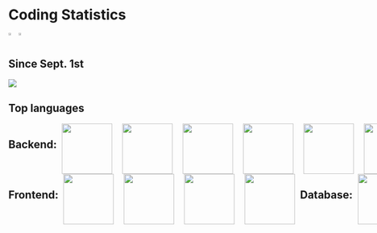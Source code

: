 <h1>Coding Statistics</h1>
    <div style="display:flex;flex-direction:row;">
        <div>
            <a href="https://wakatime.com"><img src="https://wakatime.com/share/@canyonfsmith/49d1f8e9-ae3c-4947-8635-ab9dafaaca7e.png" style="width:49%;" /></a>
        </div>
        <div>
            <a href="https://wakatime.com"><img src="https://wakatime.com/share/@canyonfsmith/4f9fd1d4-18bd-4368-bbfb-b77776ce1107.png" style="width:49%;" /></a>
        </div>
    </div>
    <h2>Since Sept. 1st</h2>
    <a href="https://wakatime.com/@846109a2-0706-4c97-a610-1e90872121d0"><img src="https://wakatime.com/badge/user/846109a2-0706-4c97-a610-1e90872121d0.svg"></a>
    <h2>Top languages</h2>
<link rel="stylesheet" href="https://cdn.jsdelivr.net/gh/devicons/devicon@v2.15.1/devicon.min.css" />
<div style="display: flex; justify-content: space-around;">
  <h2> Backend:</h2>
  <img src="https://cdn.jsdelivr.net/gh/devicons/devicon/icons/python/python-original.svg" height="100" style="margin: 0 10px;" />
  <img src="https://cdn.jsdelivr.net/gh/devicons/devicon/icons/numpy/numpy-original.svg" height="100" style="margin: 0 10px;" />
  <img src="https://cdn.jsdelivr.net/gh/devicons/devicon/icons/tensorflow/tensorflow-line.svg" height="100" style="margin: 0 10px;" />
  <img src="https://cdn.jsdelivr.net/gh/devicons/devicon/icons/amazonwebservices/amazonwebservices-plain-wordmark.svg" height="100" style="margin: 0 10px;" />
  <img src="https://cdn.jsdelivr.net/gh/devicons/devicon/icons/docker/docker-original-wordmark.svg" height="100" style="margin: 0 10px;" />
  <img src="https://cdn.jsdelivr.net/gh/devicons/devicon/icons/git/git-original-wordmark.svg" height="100" style="margin: 0 10px;" />
  <img src="https://cdn.jsdelivr.net/gh/devicons/devicon/icons/github/github-original-wordmark.svg" height="100" style="margin: 0 10px;" />
    </div>
<div style="display: flex; justify-content: space-between;">
    <h2> Frontend:</h2>
<div style="display: flex; justify-content: space-around;">
  <img src="https://cdn.jsdelivr.net/gh/devicons/devicon/icons/vuejs/vuejs-plain-wordmark.svg" height="100" style="margin: 0 10px;" />
  <img src="https://cdn.jsdelivr.net/gh/devicons/devicon/icons/react/react-original.svg" height="100" style="margin: 0 10px;" />
  <img src="https://cdn.jsdelivr.net/gh/devicons/devicon/icons/javascript/javascript-original.svg" height="100" style="margin: 0 10px;" />
  <img src="https://cdn.jsdelivr.net/gh/devicons/devicon/icons/figma/figma-plain.svg" height="100" style="margin: 0 10px;" />


<div style="display: flex; justify-content: space-around;">
        <h2> Database:</h2>
  <img src="https://cdn.jsdelivr.net/gh/devicons/devicon/icons/mysql/mysql-original-wordmark.svg" height="100" style="margin: 0 10px;" />
  <img src="https://cdn.jsdelivr.net/gh/devicons/devicon/icons/wordpress/wordpress-plain-wordmark.svg" height="100" style="margin: 0 10px;" />
  <img src="https://cdn.jsdelivr.net/gh/devicons/devicon/icons/mongodb/mongodb-original-wordmark.svg" height="100" style="margin: 0 10px;" />
</div>
    </div>
<h2>Tools of choice</h2>
<p>I utilise a range of tools to help me with my coding projects and projects in general. These include Figma, Github, Docker, Git, and Amazon Web Services.</p>
<link rel="stylesheet" href="https://cdn.jsdelivr.net/gh/devicons/devicon@v2.15.1/devicon.min.css" />
<div style="display: flex; justify-content: space-around;">
  <img src="https://cdn.jsdelivr.net/gh/devicons/devicon/icons/figma/figma-plain.svg" height="100" style="margin: 0 10px;" />
  <img src="https://cdn.jsdelivr.net/gh/devicons/devicon/icons/github/github-original-wordmark.svg" height="100" style="margin: 0 10px;" />
  <img src="https://cdn.jsdelivr.net/gh/devicons/devicon/icons/docker/docker-original-wordmark.svg" height="100" style="margin: 0 10px;" />
  <img src="https://cdn.jsdelivr.net/gh/devicons/devicon/icons/git/git-original-wordmark.svg" height="100" style="margin: 0 10px;" />
  <img src="https://cdn.jsdelivr.net/gh/devicons/devicon/icons/amazonwebservices/amazonwebservices-plain-wordmark.svg" height="100" style="margin: 0 10px;" />
</div>



<h2>Top 3 projects worked on</h2>
<ol>
  <li>Personal website</li>
  <li>Data analysis project</li>
  <li>API integration project</li>
</ol>
<h2>Code editor of choice</h2>
<p>I primarily use Visual Studio Code for my coding needs. I find it to be a very versatile and user-friendly editor with great features for code navigation and debugging.</p>
<h2>Overall coding experience</h2>
<p>I have been coding for about 5 years and have experience in a variety of languages and frameworks. I am constantly learning and expanding my skillset to keep up with the ever-evolving world of technology.</p>
